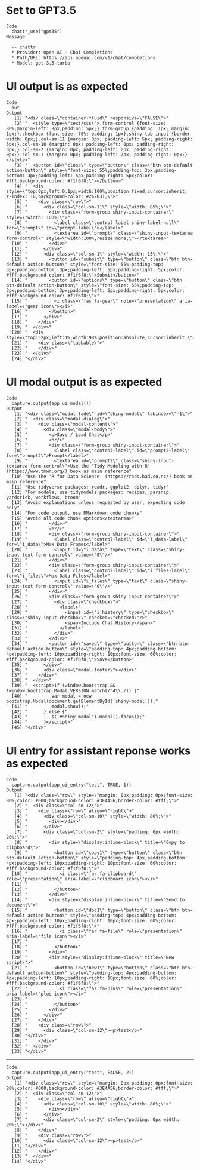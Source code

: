 # Set to GPT3.5

    Code
      chattr_use("gpt35")
    Message
      
      -- chattr 
      * Provider: Open AI - Chat Completions
      * Path/URL: https://api.openai.com/v1/chat/completions
      * Model: gpt-3.5-turbo

# UI output is as expected

    Code
      out
    Output
       [1] "<div class=\"container-fluid\" responsive=\"FALSE\">"                                                                                                                                                                                                                                                                                                                                                                                                                               
       [2] "  <style type=\"text/css\">.form-control {font-size: 80%;margin-left: 8px;padding: 5px;}.form-group {padding: 1px; margin: 1px;}.checkbox {font-size: 70%; padding: 1px}.shiny-tab-input {border-width: 0px;}.col-sm-11 {margin: 0px; padding-left: 5px; padding-right: 5px;}.col-sm-10 {margin: 0px; padding-left: 0px; padding-right: 0px;}.col-sm-2 {margin: 0px; padding-left: 0px; padding-right: 0px;}.col-sm-1 {margin: 0px; padding-left: 7px; padding-right: 0px;}</style>"
       [3] "  <button id=\"close\" type=\"button\" class=\"btn btn-default action-button\" style=\"font-size: 55%;padding-top: 3px;padding-bottom: 3px;padding-left: 5px;padding-right: 5px;color: #fff;background-color: #f1f6f8;\"></button>"                                                                                                                                                                                                                                                 
       [4] "  <div style=\"top:0px;left:0.1px;width:100%;position:fixed;cursor:inherit; z-index: 10;background-color: #242B31;\">"                                                                                                                                                                                                                                                                                                                                                              
       [5] "    <div class=\"row\">"                                                                                                                                                                                                                                                                                                                                                                                                                                                            
       [6] "      <div class=\"col-sm-11\" style=\"width: 85%;\">"                                                                                                                                                                                                                                                                                                                                                                                                                              
       [7] "        <div class=\"form-group shiny-input-container\" style=\"width: 100%;\">"                                                                                                                                                                                                                                                                                                                                                                                                    
       [8] "          <label class=\"control-label shiny-label-null\" for=\"prompt\" id=\"prompt-label\"></label>"                                                                                                                                                                                                                                                                                                                                                                              
       [9] "          <textarea id=\"prompt\" class=\"shiny-input-textarea form-control\" style=\"width:100%;resize:none;\"></textarea>"                                                                                                                                                                                                                                                                                                                                                        
      [10] "        </div>"                                                                                                                                                                                                                                                                                                                                                                                                                                                                     
      [11] "      </div>"                                                                                                                                                                                                                                                                                                                                                                                                                                                                       
      [12] "      <div class=\"col-sm-1\" style=\"width: 15%;\">"                                                                                                                                                                                                                                                                                                                                                                                                                               
      [13] "        <button id=\"submit\" type=\"button\" class=\"btn btn-default action-button\" style=\"font-size: 55%;padding-top: 3px;padding-bottom: 3px;padding-left: 5px;padding-right: 5px;color: #fff;background-color: #f1f6f8;\">Submit</button>"                                                                                                                                                                                                                                    
      [14] "        <button id=\"options\" type=\"button\" class=\"btn btn-default action-button\" style=\"font-size: 55%;padding-top: 3px;padding-bottom: 3px;padding-left: 5px;padding-right: 5px;color: #fff;background-color: #f1f6f8;\">"                                                                                                                                                                                                                                                  
      [15] "          <i class=\"fas fa-gear\" role=\"presentation\" aria-label=\"gear icon\"></i>"                                                                                                                                                                                                                                                                                                                                                                                             
      [16] "        </button>"                                                                                                                                                                                                                                                                                                                                                                                                                                                                  
      [17] "      </div>"                                                                                                                                                                                                                                                                                                                                                                                                                                                                       
      [18] "    </div>"                                                                                                                                                                                                                                                                                                                                                                                                                                                                         
      [19] "  </div>"                                                                                                                                                                                                                                                                                                                                                                                                                                                                           
      [20] "  <div style=\"top:52px;left:1%;width:98%;position:absolute;cursor:inherit;\">"                                                                                                                                                                                                                                                                                                                                                                                                     
      [21] "    <div class=\"tabbable\">"                                                                                                                                                                                                                                                                                                                                                                                                                                                       
      [22] "    </div>"                                                                                                                                                                                                                                                                                                                                                                                                                                                                         
      [23] "  </div>"                                                                                                                                                                                                                                                                                                                                                                                                                                                                           
      [24] "</div>"                                                                                                                                                                                                                                                                                                                                                                                                                                                                             

# UI modal output is as expected

    Code
      capture.output(app_ui_modal())
    Output
       [1] "<div class=\"modal fade\" id=\"shiny-modal\" tabindex=\"-1\">"                                                                                                                                                                                 
       [2] "  <div class=\"modal-dialog\">"                                                                                                                                                                                                                
       [3] "    <div class=\"modal-content\">"                                                                                                                                                                                                             
       [4] "      <div class=\"modal-body\">"                                                                                                                                                                                                              
       [5] "        <p>Save / Load Chat</p>"                                                                                                                                                                                                               
       [6] "        <hr/>"                                                                                                                                                                                                                                 
       [7] "        <div class=\"form-group shiny-input-container\">"                                                                                                                                                                                      
       [8] "          <label class=\"control-label\" id=\"prompt2-label\" for=\"prompt2\">Prompt</label>"                                                                                                                                                  
       [9] "          <textarea id=\"prompt2\" class=\"shiny-input-textarea form-control\">Use the 'Tidy Modeling with R' (https://www.tmwr.org/) book as main reference"                                                                                  
      [10] "Use the 'R for Data Science' (https://r4ds.had.co.nz/) book as main reference"                                                                                                                                                                 
      [11] "Use tidyverse packages: readr, ggplot2, dplyr, tidyr"                                                                                                                                                                                          
      [12] "For models, use tidymodels packages: recipes, parsnip, yardstick, workflows, broom"                                                                                                                                                            
      [13] "Avoid explanations unless requested by user, expecting code only"                                                                                                                                                                              
      [14] "For code output, use RMarkdown code chunks"                                                                                                                                                                                                    
      [15] "Avoid all code chunk options</textarea>"                                                                                                                                                                                                       
      [16] "        </div>"                                                                                                                                                                                                                                
      [17] "        <br/>"                                                                                                                                                                                                                                 
      [18] "        <div class=\"form-group shiny-input-container\">"                                                                                                                                                                                      
      [19] "          <label class=\"control-label\" id=\"i_data-label\" for=\"i_data\">Max Data Frames</label>"                                                                                                                                           
      [20] "          <input id=\"i_data\" type=\"text\" class=\"shiny-input-text form-control\" value=\"0\"/>"                                                                                                                                            
      [21] "        </div>"                                                                                                                                                                                                                                
      [22] "        <div class=\"form-group shiny-input-container\">"                                                                                                                                                                                      
      [23] "          <label class=\"control-label\" id=\"i_files-label\" for=\"i_files\">Max Data Files</label>"                                                                                                                                          
      [24] "          <input id=\"i_files\" type=\"text\" class=\"shiny-input-text form-control\" value=\"0\"/>"                                                                                                                                           
      [25] "        </div>"                                                                                                                                                                                                                                
      [26] "        <div class=\"form-group shiny-input-container\">"                                                                                                                                                                                      
      [27] "          <div class=\"checkbox\">"                                                                                                                                                                                                            
      [28] "            <label>"                                                                                                                                                                                                                           
      [29] "              <input id=\"i_history\" type=\"checkbox\" class=\"shiny-input-checkbox\" checked=\"checked\"/>"                                                                                                                                  
      [30] "              <span>Include Chat History</span>"                                                                                                                                                                                               
      [31] "            </label>"                                                                                                                                                                                                                          
      [32] "          </div>"                                                                                                                                                                                                                              
      [33] "        </div>"                                                                                                                                                                                                                                
      [34] "        <button id=\"saved\" type=\"button\" class=\"btn btn-default action-button\" style=\"padding-top: 4px;padding-bottom: 4px;padding-left: 10px;padding-right: 10px;font-size: 60%;color: #fff;background-color: #f1f6f8;\">Save</button>"
      [35] "      </div>"                                                                                                                                                                                                                                  
      [36] "      <div class=\"modal-footer\"></div>"                                                                                                                                                                                                      
      [37] "    </div>"                                                                                                                                                                                                                                    
      [38] "  </div>"                                                                                                                                                                                                                                      
      [39] "  <script>if (window.bootstrap && !window.bootstrap.Modal.VERSION.match(/^4\\./)) {"                                                                                                                                                           
      [40] "         var modal = new bootstrap.Modal(document.getElementById('shiny-modal'));"                                                                                                                                                             
      [41] "         modal.show();"                                                                                                                                                                                                                        
      [42] "      } else {"                                                                                                                                                                                                                                
      [43] "         $('#shiny-modal').modal().focus();"                                                                                                                                                                                                   
      [44] "      }</script>"                                                                                                                                                                                                                              
      [45] "</div>"                                                                                                                                                                                                                                        

# UI entry for assistant reponse works as expected

    Code
      capture.output(app_ui_entry("test", TRUE, 1))
    Output
       [1] "<div class=\"row\" style=\"margin: 0px;padding: 0px;font-size: 80%;color: #000;background-color: #3E4A56;border-color: #fff;\">"                                                                                                    
       [2] "  <div class=\"col-sm-12\">"                                                                                                                                                                                                        
       [3] "    <div class=\"row\" align=\"right\">"                                                                                                                                                                                            
       [4] "      <div class=\"col-sm-10\" style=\"width: 80%;\">"                                                                                                                                                                              
       [5] "        <div></div>"                                                                                                                                                                                                                
       [6] "      </div>"                                                                                                                                                                                                                       
       [7] "      <div class=\"col-sm-2\" style=\"padding: 0px width: 20%;\">"                                                                                                                                                                  
       [8] "        <div style=\"display:inline-block\" title=\"Copy to clipboard\">"                                                                                                                                                           
       [9] "          <button id=\"copy1\" type=\"button\" class=\"btn btn-default action-button\" style=\"padding-top: 4px;padding-bottom: 4px;padding-left: 10px;padding-right: 10px;font-size: 60%;color: #fff;background-color: #f1f6f8;\">"
      [10] "            <i class=\"far fa-clipboard\" role=\"presentation\" aria-label=\"clipboard icon\"></i>"                                                                                                                                 
      [11] "            "                                                                                                                                                                                                                       
      [12] "          </button>"                                                                                                                                                                                                                
      [13] "        </div>"                                                                                                                                                                                                                     
      [14] "        <div style=\"display:inline-block\" title=\"Send to document\">"                                                                                                                                                            
      [15] "          <button id=\"doc1\" type=\"button\" class=\"btn btn-default action-button\" style=\"padding-top: 4px;padding-bottom: 4px;padding-left: 10px;padding-right: 10px;font-size: 60%;color: #fff;background-color: #f1f6f8;\">" 
      [16] "            <i class=\"far fa-file\" role=\"presentation\" aria-label=\"file icon\"></i>"                                                                                                                                           
      [17] "            "                                                                                                                                                                                                                       
      [18] "          </button>"                                                                                                                                                                                                                
      [19] "        </div>"                                                                                                                                                                                                                     
      [20] "        <div style=\"display:inline-block\" title=\"New script\">"                                                                                                                                                                  
      [21] "          <button id=\"new1\" type=\"button\" class=\"btn btn-default action-button\" style=\"padding-top: 4px;padding-bottom: 4px;padding-left: 10px;padding-right: 10px;font-size: 60%;color: #fff;background-color: #f1f6f8;\">" 
      [22] "            <i class=\"fas fa-plus\" role=\"presentation\" aria-label=\"plus icon\"></i>"                                                                                                                                           
      [23] "            "                                                                                                                                                                                                                       
      [24] "          </button>"                                                                                                                                                                                                                
      [25] "        </div>"                                                                                                                                                                                                                     
      [26] "      </div>"                                                                                                                                                                                                                       
      [27] "    </div>"                                                                                                                                                                                                                         
      [28] "    <div class=\"row\">"                                                                                                                                                                                                            
      [29] "      <div class=\"col-sm-12\"><p>test</p>"                                                                                                                                                                                         
      [30] "</div>"                                                                                                                                                                                                                             
      [31] "    </div>"                                                                                                                                                                                                                         
      [32] "  </div>"                                                                                                                                                                                                                           
      [33] "</div>"                                                                                                                                                                                                                             

---

    Code
      capture.output(app_ui_entry("test", FALSE, 2))
    Output
       [1] "<div class=\"row\" style=\"margin: 0px;padding: 0px;font-size: 80%;color: #000;background-color: #3E4A56;border-color: #fff;\">"
       [2] "  <div class=\"col-sm-12\">"                                                                                                    
       [3] "    <div class=\"row\" align=\"right\">"                                                                                        
       [4] "      <div class=\"col-sm-10\" style=\"width: 80%;\">"                                                                          
       [5] "        <div></div>"                                                                                                            
       [6] "      </div>"                                                                                                                   
       [7] "      <div class=\"col-sm-2\" style=\"padding: 0px width: 20%;\"></div>"                                                        
       [8] "    </div>"                                                                                                                     
       [9] "    <div class=\"row\">"                                                                                                        
      [10] "      <div class=\"col-sm-12\"><p>test</p>"                                                                                     
      [11] "</div>"                                                                                                                         
      [12] "    </div>"                                                                                                                     
      [13] "  </div>"                                                                                                                       
      [14] "</div>"                                                                                                                         

